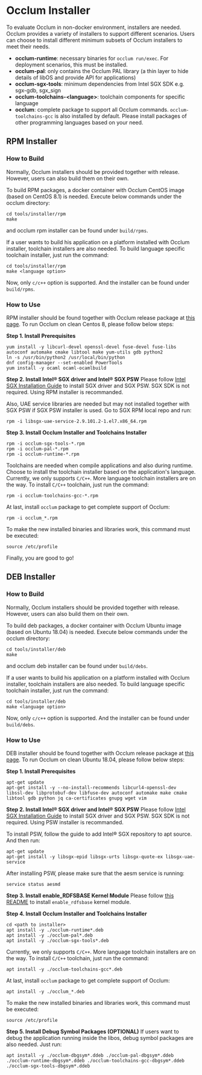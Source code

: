 # Occlum Installer

To evaluate Occlum in non-docker environment, installers are needed. Occlum provides a variety of installers to support different scenarios. Users can choose to install different minimum subsets of Occlum installers to meet their needs.

- **occlum-runtime**: necessary binaries for `occlum run/exec`. For deployment scenarios, this must be installed.
- **occlum-pal**: only contains the Occlum PAL library (a thin layer to hide details of libOS and provide API for applications)
- **occlum-sgx-tools**: minimum dependencies from Intel SGX SDK e.g. sgx-gdb, sgx_sign
- **occlum-toolchains-\<language\>**: toolchain components for specific language
- **occlum**: complete package to support all Occlum commands. `occlum-toolchains-gcc` is also installed by default. Please install packages of other programming languages based on your need.

## RPM Installer

### How to Build

Normally, Occlum installers should be provided together with release. However, users can also build them on their own.

To build RPM packages, a docker container with Occlum CentOS image (based on CentOS 8.1) is needed. Execute below commands under the occlum directory:
```
cd tools/installer/rpm
make
```
and occlum rpm installer can be found under `build/rpms`.

If a user wants to build his application on a platform installed with Occlum installer, toolchain installers are also needed. To build language specific toolchain installer, just run the command:
```
cd tools/installer/rpm
make <language option>
```
Now, only `c/c++` option is supported. And the installer can be found under `build/rpms`.

### How to Use

RPM installer should be found together with Occlum release package at [this page](https://github.com/occlum/occlum/releases).
To run Occlum on clean Centos 8, please follow below steps:

**Step 1. Install Prerequisites**
```
yum install -y libcurl-devel openssl-devel fuse-devel fuse-libs autoconf automake cmake libtool make yum-utils gdb python2
ln -s /usr/bin/python2 /usr/local/bin/python
dnf config-manager --set-enabled PowerTools
yum install -y ocaml ocaml-ocamlbuild
```

**Step 2. Install Intel® SGX driver and Intel® SGX PSW**
Please follow [Intel SGX Installation Guide](https://download.01.org/intel-sgx/sgx-linux/2.9.1/docs/Intel_SGX_Installation_Guide_Linux_2.9.1_Open_Source.pdf) to install SGX driver and SGX PSW. SGX SDK is not required. Using RPM installer is recommanded.

Also, UAE service libraries are needed but may not installed together with SGX PSW if SGX PSW installer is used. Go to SGX RPM local repo and run:
```
rpm -i libsgx-uae-service-2.9.101.2-1.el7.x86_64.rpm
```

**Step 3. Install Occlum Installer and Toolchains Installer**
```
rpm -i occlum-sgx-tools-*.rpm
rpm -i occlum-pal-*.rpm
rpm -i occlum-runtime-*.rpm
```

Toolchains are needed when compile applications and also during runtime. Choose to install the toolchain installer based on the application's language. Currently, we only supports `C/C++`. More language toolchain installers are on the way. To install `C/C++` toolchain, just run the command:
```
rpm -i occlum-toolchains-gcc-*.rpm
```

At last, install `occlum` package to get complete support of Occlum:
```
rpm -i occlum_*.rpm
```

To make the new installed binaries and libraries work, this command must be executed:
```
source /etc/profile
```

Finally, you are good to go!


## DEB Installer

### How to Build

Normally, Occlum installers should be provided together with release. However, users can also build them on their own.

To build deb packages, a docker container with Occlum Ubuntu image (based on Ubuntu 18.04) is needed. Execute below commands under the occlum directory:
```
cd tools/installer/deb
make
```
and occlum deb installer can be found under `build/debs`.

If a user wants to build his application on a platform installed with Occlum installer, toolchain installers are also needed. To build language specific toolchain installer, just run the command:
```
cd tools/installer/deb
make <language option>
```
Now, only `c/c++` option is supported. And the installer can be found under `build/debs`.

### How to Use

DEB installer should be found together with Occlum release package at [this page](https://github.com/occlum/occlum/releases).
To run Occlum on clean Ubuntu 18.04, please follow below steps:

**Step 1. Install Prerequisites**
```
apt-get update
apt-get install -y --no-install-recommends libcurl4-openssl-dev libssl-dev libprotobuf-dev libfuse-dev autoconf automake make cmake libtool gdb python jq ca-certificates gnupg wget vim
```

**Step 2. Install Intel® SGX driver and Intel® SGX PSW**
Please follow [Intel SGX Installation Guide](https://download.01.org/intel-sgx/sgx-linux/2.9.1/docs/Intel_SGX_Installation_Guide_Linux_2.9.1_Open_Source.pdf) to install SGX driver and SGX PSW. SGX SDK is not required. Using PSW installer is recommanded.

To install PSW, follow the guide to add Intel® SGX repository to apt source. And then run:
```
apt-get update
apt-get install -y libsgx-epid libsgx-urts libsgx-quote-ex libsgx-uae-service
```

After installing PSW, please make sure that the aesm service is running:
```
service status aesmd
```

**Step 3. Install enable_RDFSBASE Kernel Module**
Please follow [this README](https://github.com/occlum/enable_rdfsbase/blob/master/README.md) to install `enable_rdfsbase` kernel module.

**Step 4. Install Occlum Installer and Toolchains Installer**
```
cd <path to installer>
apt install -y ./occlum-runtime*.deb
apt install -y ./occlum-pal*.deb
apt install -y ./occlum-sgx-tools*.deb
```

Currently, we only supports `C/C++`. More language toolchain installers are on the way. To install `C/C++` toolchain, just run the command:
```
apt install -y ./occlum-toolchains-gcc*.deb
```

At last, install `occlum` package to get complete support of Occlum:
```
apt install -y ./occlum_*.deb
```

To make the new installed binaries and libraries work, this command must be executed:
```
source /etc/profile
```

**Step 5. Install Debug Symbol Packages (OPTIONAL)**
If users want to debug the application running inside the libos, debug symbol packages are also needed. Just run:
```
apt install -y ./occlum-dbgsym*.ddeb ./occlum-pal-dbgsym*.ddeb ./occlum-runtime-dbgsym*.ddeb ./occlum-toolchains-gcc-dbgsym*.ddeb ./occlum-sgx-tools-dbgsym*.ddeb
```
